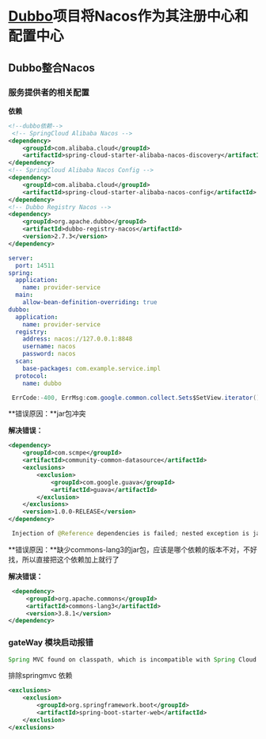 # [Dubbo](https://so.csdn.net/so/search?q=Dubbo&spm=1001.2101.3001.7020)项目将Nacos作为其注册中心和配置中心

## Dubbo整合Nacos

### 服务提供者的相关配置

**依赖**

```xml
<!--dubbo依赖-->
 <!-- SpringCloud Alibaba Nacos -->
<dependency>
    <groupId>com.alibaba.cloud</groupId>
    <artifactId>spring-cloud-starter-alibaba-nacos-discovery</artifactId>
</dependency>
<!-- SpringCloud Alibaba Nacos Config -->
<dependency>
    <groupId>com.alibaba.cloud</groupId>
    <artifactId>spring-cloud-starter-alibaba-nacos-config</artifactId>
</dependency>
<!-- Dubbo Registry Nacos -->
<dependency>
    <groupId>org.apache.dubbo</groupId>
    <artifactId>dubbo-registry-nacos</artifactId>
    <version>2.7.3</version>
</dependency>

```

```yaml
server:
  port: 14511
spring:
  application:
    name: provider-service
  main:
    allow-bean-definition-overriding: true
dubbo:
  application:
    name: provider-service
  registry:
    address: nacos://127.0.0.1:8848
    username: nacos
    password: nacos
  scan:
    base-packages: com.example.service.impl
  protocol:
    name: dubbo
```

```java
 ErrCode:-400, ErrMsg:com.google.common.collect.Sets$SetView.iterator()Lcom/google/common/collect/UnmodifiableIterator;
```

**错误原因：**jar包冲突

**解决错误：**

```xml
<dependency>
    <groupId>com.scmpe</groupId>
    <artifactId>community-common-datasource</artifactId>
    <exclusions>
        <exclusion>
            <groupId>com.google.guava</groupId>
            <artifactId>guava</artifactId>
        </exclusion>
    </exclusions>
    <version>1.0.0-RELEASE</version>
</dependency>
```

```java
 Injection of @Reference dependencies is failed; nested exception is java.lang.NoClassDefFoundError: org/apache/commons/lang3/StringUtils
```

**错误原因：**缺少commons-lang3的jar包，应该是哪个依赖的版本不对，不好找，所以直接把这个依赖加上就行了

**解决错误：**

```xml
 <dependency>
     <groupId>org.apache.commons</groupId>
     <artifactId>commons-lang3</artifactId>
     <version>3.8.1</version>
</dependency>
```

### gateWay 模块启动报错

```java
Spring MVC found on classpath, which is incompatible with Spring Cloud Gateway at this time. Please remove spring-boot-starter-web dependency.
```

排除springmvc 依赖

```xml
<exclusions>
    <exclusion>
        <groupId>org.springframework.boot</groupId>
        <artifactId>spring-boot-starter-web</artifactId>
    </exclusion>
</exclusions>
```